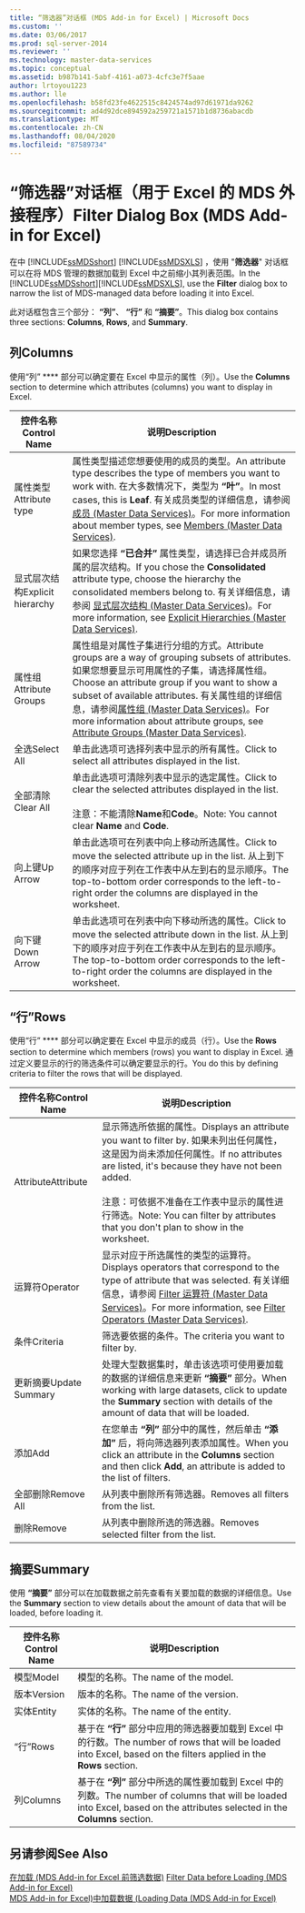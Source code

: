 ```yaml
---
title: “筛选器”对话框 (MDS Add-in for Excel) | Microsoft Docs
ms.custom: ''
ms.date: 03/06/2017
ms.prod: sql-server-2014
ms.reviewer: ''
ms.technology: master-data-services
ms.topic: conceptual
ms.assetid: b987b141-5abf-4161-a073-4cfc3e7f5aae
author: lrtoyou1223
ms.author: lle
ms.openlocfilehash: b58fd23fe4622515c8424574ad97d61971da9262
ms.sourcegitcommit: ad4d92dce894592a259721a1571b1d8736abacdb
ms.translationtype: MT
ms.contentlocale: zh-CN
ms.lasthandoff: 08/04/2020
ms.locfileid: "87589734"
---
```

# <a name="filter-dialog-box-mds-add-in-for-excel"></a><span data-ttu-id="b25de-102">“筛选器”对话框（用于 Excel 的 MDS 外接程序）</span><span class="sxs-lookup"><span data-stu-id="b25de-102">Filter Dialog Box (MDS Add-in for Excel)</span></span>
  <span data-ttu-id="b25de-103">在中 [!INCLUDE[ssMDSshort](../../includes/ssmdsshort-md.md)] [!INCLUDE[ssMDSXLS](../../includes/ssmdsxls-md.md)] ，使用 "**筛选器**" 对话框可以在将 MDS 管理的数据加载到 Excel 中之前缩小其列表范围。</span><span class="sxs-lookup"><span data-stu-id="b25de-103">In the [!INCLUDE[ssMDSshort](../../includes/ssmdsshort-md.md)][!INCLUDE[ssMDSXLS](../../includes/ssmdsxls-md.md)], use the **Filter** dialog box to narrow the list of MDS-managed data before loading it into Excel.</span></span>  
  
 <span data-ttu-id="b25de-104">此对话框包含三个部分： **“列”**、 **“行”** 和 **“摘要”**。</span><span class="sxs-lookup"><span data-stu-id="b25de-104">This dialog box contains three sections: **Columns**, **Rows**, and **Summary**.</span></span>  
  
## <a name="columns"></a><span data-ttu-id="b25de-105">列</span><span class="sxs-lookup"><span data-stu-id="b25de-105">Columns</span></span>  
 <span data-ttu-id="b25de-106">使用“列” \*\*\*\* 部分可以确定要在 Excel 中显示的属性（列）。</span><span class="sxs-lookup"><span data-stu-id="b25de-106">Use the **Columns** section to determine which attributes (columns) you want to display in Excel.</span></span>  
  
|<span data-ttu-id="b25de-107">控件名称</span><span class="sxs-lookup"><span data-stu-id="b25de-107">Control Name</span></span>|<span data-ttu-id="b25de-108">说明</span><span class="sxs-lookup"><span data-stu-id="b25de-108">Description</span></span>|  
|------------------|-----------------|  
|<span data-ttu-id="b25de-109">属性类型</span><span class="sxs-lookup"><span data-stu-id="b25de-109">Attribute type</span></span>|<span data-ttu-id="b25de-110">属性类型描述您想要使用的成员的类型。</span><span class="sxs-lookup"><span data-stu-id="b25de-110">An attribute type describes the type of members you want to work with.</span></span> <span data-ttu-id="b25de-111">在大多数情况下，类型为 **“叶”**。</span><span class="sxs-lookup"><span data-stu-id="b25de-111">In most cases, this is **Leaf**.</span></span> <span data-ttu-id="b25de-112">有关成员类型的详细信息，请参阅[成员 (Master Data Services)](../members-master-data-services.md)。</span><span class="sxs-lookup"><span data-stu-id="b25de-112">For more information about member types, see [Members &#40;Master Data Services&#41;](../members-master-data-services.md).</span></span>|  
|<span data-ttu-id="b25de-113">显式层次结构</span><span class="sxs-lookup"><span data-stu-id="b25de-113">Explicit hierarchy</span></span>|<span data-ttu-id="b25de-114">如果您选择 **“已合并”** 属性类型，请选择已合并成员所属的层次结构。</span><span class="sxs-lookup"><span data-stu-id="b25de-114">If you chose the **Consolidated** attribute type, choose the hierarchy the consolidated members belong to.</span></span> <span data-ttu-id="b25de-115">有关详细信息，请参阅 [显式层次结构 (Master Data Services)](../explicit-hierarchies-master-data-services.md)。</span><span class="sxs-lookup"><span data-stu-id="b25de-115">For more information, see [Explicit Hierarchies &#40;Master Data Services&#41;](../explicit-hierarchies-master-data-services.md).</span></span>|  
|<span data-ttu-id="b25de-116">属性组</span><span class="sxs-lookup"><span data-stu-id="b25de-116">Attribute Groups</span></span>|<span data-ttu-id="b25de-117">属性组是对属性子集进行分组的方式。</span><span class="sxs-lookup"><span data-stu-id="b25de-117">Attribute groups are a way of grouping subsets of attributes.</span></span> <span data-ttu-id="b25de-118">如果您想要显示可用属性的子集，请选择属性组。</span><span class="sxs-lookup"><span data-stu-id="b25de-118">Choose an attribute group if you want to show a subset of available attributes.</span></span> <span data-ttu-id="b25de-119">有关属性组的详细信息，请参阅[属性组 (Master Data Services)](../attribute-groups-master-data-services.md)。</span><span class="sxs-lookup"><span data-stu-id="b25de-119">For more information about attribute groups, see [Attribute Groups &#40;Master Data Services&#41;](../attribute-groups-master-data-services.md).</span></span>|  
|<span data-ttu-id="b25de-120">全选</span><span class="sxs-lookup"><span data-stu-id="b25de-120">Select All</span></span>|<span data-ttu-id="b25de-121">单击此选项可选择列表中显示的所有属性。</span><span class="sxs-lookup"><span data-stu-id="b25de-121">Click to select all attributes displayed in the list.</span></span>|  
|<span data-ttu-id="b25de-122">全部清除</span><span class="sxs-lookup"><span data-stu-id="b25de-122">Clear All</span></span>|<span data-ttu-id="b25de-123">单击此选项可清除列表中显示的选定属性。</span><span class="sxs-lookup"><span data-stu-id="b25de-123">Click to clear the selected attributes displayed in the list.</span></span><br /><br /> <span data-ttu-id="b25de-124">注意：不能清除**Name**和**Code**。</span><span class="sxs-lookup"><span data-stu-id="b25de-124">Note: You cannot clear **Name** and **Code**.</span></span>|  
|<span data-ttu-id="b25de-125">向上键</span><span class="sxs-lookup"><span data-stu-id="b25de-125">Up Arrow</span></span>|<span data-ttu-id="b25de-126">单击此选项可在列表中向上移动所选属性。</span><span class="sxs-lookup"><span data-stu-id="b25de-126">Click to move the selected attribute up in the list.</span></span> <span data-ttu-id="b25de-127">从上到下的顺序对应于列在工作表中从左到右的显示顺序。</span><span class="sxs-lookup"><span data-stu-id="b25de-127">The top-to-bottom order corresponds to the left-to-right order the columns are displayed in the worksheet.</span></span>|  
|<span data-ttu-id="b25de-128">向下键</span><span class="sxs-lookup"><span data-stu-id="b25de-128">Down Arrow</span></span>|<span data-ttu-id="b25de-129">单击此选项可在列表中向下移动所选的属性。</span><span class="sxs-lookup"><span data-stu-id="b25de-129">Click to move the selected attribute down in the list.</span></span> <span data-ttu-id="b25de-130">从上到下的顺序对应于列在工作表中从左到右的显示顺序。</span><span class="sxs-lookup"><span data-stu-id="b25de-130">The top-to-bottom order corresponds to the left-to-right order the columns are displayed in the worksheet.</span></span>|  
  
## <a name="rows"></a><span data-ttu-id="b25de-131">“行”</span><span class="sxs-lookup"><span data-stu-id="b25de-131">Rows</span></span>  
 <span data-ttu-id="b25de-132">使用“行” \*\*\*\* 部分可以确定要在 Excel 中显示的成员（行）。</span><span class="sxs-lookup"><span data-stu-id="b25de-132">Use the **Rows** section to determine which members (rows) you want to display in Excel.</span></span> <span data-ttu-id="b25de-133">通过定义要显示的行的筛选条件可以确定要显示的行。</span><span class="sxs-lookup"><span data-stu-id="b25de-133">You do this by defining criteria to filter the rows that will be displayed.</span></span>  
  
|<span data-ttu-id="b25de-134">控件名称</span><span class="sxs-lookup"><span data-stu-id="b25de-134">Control Name</span></span>|<span data-ttu-id="b25de-135">说明</span><span class="sxs-lookup"><span data-stu-id="b25de-135">Description</span></span>|  
|------------------|-----------------|  
|<span data-ttu-id="b25de-136">Attribute</span><span class="sxs-lookup"><span data-stu-id="b25de-136">Attribute</span></span>|<span data-ttu-id="b25de-137">显示筛选所依据的属性。</span><span class="sxs-lookup"><span data-stu-id="b25de-137">Displays an attribute you want to filter by.</span></span> <span data-ttu-id="b25de-138">如果未列出任何属性，这是因为尚未添加任何属性。</span><span class="sxs-lookup"><span data-stu-id="b25de-138">If no attributes are listed, it's because they have not been added.</span></span><br /><br /> <span data-ttu-id="b25de-139">注意：可依据不准备在工作表中显示的属性进行筛选。</span><span class="sxs-lookup"><span data-stu-id="b25de-139">Note: You can filter by attributes that you don't plan to show in the worksheet.</span></span>|  
|<span data-ttu-id="b25de-140">运算符</span><span class="sxs-lookup"><span data-stu-id="b25de-140">Operator</span></span>|<span data-ttu-id="b25de-141">显示对应于所选属性的类型的运算符。</span><span class="sxs-lookup"><span data-stu-id="b25de-141">Displays operators that correspond to the type of attribute that was selected.</span></span> <span data-ttu-id="b25de-142">有关详细信息，请参阅 [Filter 运算符 (Master Data Services)](../filter-operators-master-data-services.md)。</span><span class="sxs-lookup"><span data-stu-id="b25de-142">For more information, see [Filter Operators &#40;Master Data Services&#41;](../filter-operators-master-data-services.md).</span></span>|  
|<span data-ttu-id="b25de-143">条件</span><span class="sxs-lookup"><span data-stu-id="b25de-143">Criteria</span></span>|<span data-ttu-id="b25de-144">筛选要依据的条件。</span><span class="sxs-lookup"><span data-stu-id="b25de-144">The criteria you want to filter by.</span></span>|  
|<span data-ttu-id="b25de-145">更新摘要</span><span class="sxs-lookup"><span data-stu-id="b25de-145">Update Summary</span></span>|<span data-ttu-id="b25de-146">处理大型数据集时，单击该选项可使用要加载的数据的详细信息来更新 **“摘要”** 部分。</span><span class="sxs-lookup"><span data-stu-id="b25de-146">When working with large datasets, click to update the **Summary** section with details of the amount of data that will be loaded.</span></span>|  
|<span data-ttu-id="b25de-147">添加</span><span class="sxs-lookup"><span data-stu-id="b25de-147">Add</span></span>|<span data-ttu-id="b25de-148">在您单击 **“列”** 部分中的属性，然后单击 **“添加”** 后，将向筛选器列表添加属性。</span><span class="sxs-lookup"><span data-stu-id="b25de-148">When you click an attribute in the **Columns** section and then click **Add**, an attribute is added to the list of filters.</span></span>|  
|<span data-ttu-id="b25de-149">全部删除</span><span class="sxs-lookup"><span data-stu-id="b25de-149">Remove All</span></span>|<span data-ttu-id="b25de-150">从列表中删除所有筛选器。</span><span class="sxs-lookup"><span data-stu-id="b25de-150">Removes all filters from the list.</span></span>|  
|<span data-ttu-id="b25de-151">删除</span><span class="sxs-lookup"><span data-stu-id="b25de-151">Remove</span></span>|<span data-ttu-id="b25de-152">从列表中删除所选的筛选器。</span><span class="sxs-lookup"><span data-stu-id="b25de-152">Removes selected filter from the list.</span></span>|  
  
## <a name="summary"></a><span data-ttu-id="b25de-153">摘要</span><span class="sxs-lookup"><span data-stu-id="b25de-153">Summary</span></span>  
 <span data-ttu-id="b25de-154">使用 **“摘要”** 部分可以在加载数据之前先查看有关要加载的数据的详细信息。</span><span class="sxs-lookup"><span data-stu-id="b25de-154">Use the **Summary** section to view details about the amount of data that will be loaded, before loading it.</span></span>  
  
|<span data-ttu-id="b25de-155">控件名称</span><span class="sxs-lookup"><span data-stu-id="b25de-155">Control Name</span></span>|<span data-ttu-id="b25de-156">说明</span><span class="sxs-lookup"><span data-stu-id="b25de-156">Description</span></span>|  
|------------------|-----------------|  
|<span data-ttu-id="b25de-157">模型</span><span class="sxs-lookup"><span data-stu-id="b25de-157">Model</span></span>|<span data-ttu-id="b25de-158">模型的名称。</span><span class="sxs-lookup"><span data-stu-id="b25de-158">The name of the model.</span></span>|  
|<span data-ttu-id="b25de-159">版本</span><span class="sxs-lookup"><span data-stu-id="b25de-159">Version</span></span>|<span data-ttu-id="b25de-160">版本的名称。</span><span class="sxs-lookup"><span data-stu-id="b25de-160">The name of the version.</span></span>|  
|<span data-ttu-id="b25de-161">实体</span><span class="sxs-lookup"><span data-stu-id="b25de-161">Entity</span></span>|<span data-ttu-id="b25de-162">实体的名称。</span><span class="sxs-lookup"><span data-stu-id="b25de-162">The name of the entity.</span></span>|  
|<span data-ttu-id="b25de-163">“行”</span><span class="sxs-lookup"><span data-stu-id="b25de-163">Rows</span></span>|<span data-ttu-id="b25de-164">基于在 **“行”** 部分中应用的筛选器要加载到 Excel 中的行数。</span><span class="sxs-lookup"><span data-stu-id="b25de-164">The number of rows that will be loaded into Excel, based on the filters applied in the **Rows** section.</span></span>|  
|<span data-ttu-id="b25de-165">列</span><span class="sxs-lookup"><span data-stu-id="b25de-165">Columns</span></span>|<span data-ttu-id="b25de-166">基于在 **“列”** 部分中所选的属性要加载到 Excel 中的列数。</span><span class="sxs-lookup"><span data-stu-id="b25de-166">The number of columns that will be loaded into Excel, based on the attributes selected in the **Columns** section.</span></span>|  
  
## <a name="see-also"></a><span data-ttu-id="b25de-167">另请参阅</span><span class="sxs-lookup"><span data-stu-id="b25de-167">See Also</span></span>  
 <span data-ttu-id="b25de-168">[在加载 &#40;MDS Add-in for Excel 前筛选数据&#41;](filter-data-before-exporting-mds-add-in-for-excel.md) </span><span class="sxs-lookup"><span data-stu-id="b25de-168">[Filter Data before Loading &#40;MDS Add-in for Excel&#41;](filter-data-before-exporting-mds-add-in-for-excel.md) </span></span>  
 [<span data-ttu-id="b25de-169">MDS Add-in for Excel&#41;中加载数据 &#40;</span><span class="sxs-lookup"><span data-stu-id="b25de-169">Loading Data &#40;MDS Add-in for Excel&#41;</span></span>](overview-exporting-data-to-excel-mds-add-in-for-excel.md)  
  
  
